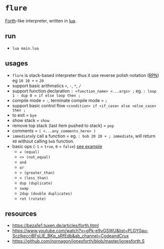 # `flure`

[Forth](https://www.forth.com/forth/)-like interpreter, written in [lua](https://www.lua.org/).

## run
- `lua main.lua`

## usages
- `flure` is stack-based interpreter thus it use reverse polish notation ([RPN](https://mathworld.wolfram.com/ReversePolishNotation.html)) eg `10 10 +` = `20`
- support basic arithmatics `+`, `-`, `*`, `/`
- support function declaration `: <function_name> <...args> ;` eg. `: loop 1 - dup 0 = if else loop then ;`
- compile mode = `:`, terminate compile mode = `;`
- support basic control flow `<condition> if <if_case> else <else_case> then ;`
- to exit = `bye`
- show stack = `show`
- remove top stack (last item pushed to stack) = `pop`
- comments = `( <...any_comments_here> )`
- `immediate`ly call a function = eg. `: bob 20 20 + ; immediate`, will return `40` without calling `bob` function.
- basic ops (`-1` = `true`, `0` = `false`) [see example](./example)
  - `= (equal)`
  - `<> (not_equal)`
  - `and`
  - `or`
  - `> (greater_than)`
  - `< (less_than)`
  - `dup (duplicate)`
  - `swap`
  - `2dup (double duplicates)`
  - `rot (rotate)`



## resources
- https://beza1e1.tuxen.de/articles/forth.html
- https://www.youtube.com/watch?v=gPk-e9vGSWU&list=PLGY0au-SczlkeccjBFsLIE_BKp_sRfEdb&ab_channel=CodeandCrux
- https://github.com/nornagon/jonesforth/blob/master/jonesforth.S